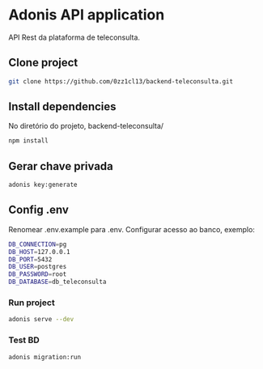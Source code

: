 # Adonis API application

API Rest da plataforma de teleconsulta.

## Clone project

```bash
git clone https://github.com/0zz1cl13/backend-teleconsulta.git
```

## Install dependencies 

No diretório do projeto, backend-teleconsulta/

```bash
npm install
```

## Gerar chave privada 

```bash
adonis key:generate
```

## Config .env

Renomear .env.example para .env.
Configurar acesso ao banco, exemplo:

```bash
DB_CONNECTION=pg 
DB_HOST=127.0.0.1 
DB_PORT=5432
DB_USER=postgres
DB_PASSWORD=root
DB_DATABASE=db_teleconsulta
```

### Run project

```bash
adonis serve --dev
```

### Test BD

```bash
adonis migration:run
```
